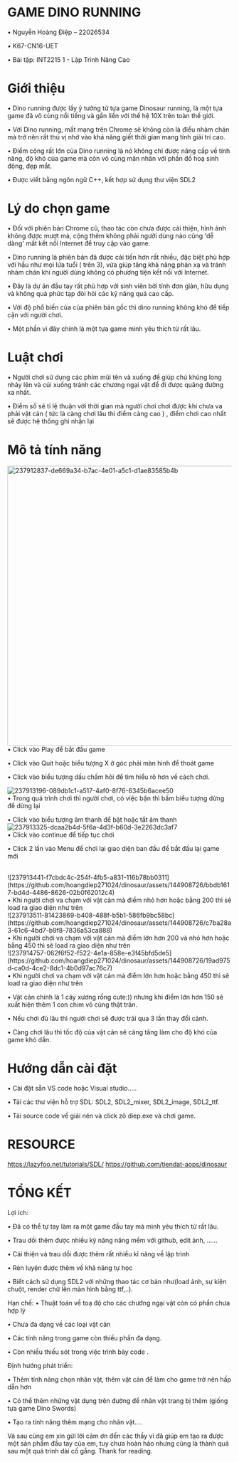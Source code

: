 # GAME DINO RUNNING
• Nguyễn Hoàng Điệp – 22026534

• K67-CN16-UET

• Bài tập: INT2215 1 - Lập Trình Nâng Cao
# Giới thiệu
• Dino running được lấy ý tưởng từ tựa game Dinosaur running, là một tựa game đã vô cùng nổi tiếng và gắn liền với thế hệ 10X trên toàn thế giới.

• Với Dino running, mất mạng trên Chrome sẽ không còn là điều nhàm chán mà trở nên rất thú vị nhờ vào khả năng giết thời gian mang tính giải trí cao.

• Điểm cộng rất lớn của Dino running là nó không chỉ được nâng cấp về tính năng, độ khó của game mà còn vô cùng mãn nhãn với phần đồ hoạ sinh động, đẹp mắt.

• Được viết bằng ngôn ngữ C++, kết hợp sử dụng thư viện SDL2
# Lý do chọn game
• Đối với phiên bản Chrome cũ, thao tác còn chưa được cải thiện, hình ảnh không được mượt mà, cộng thêm không phải người dùng nào cũng 'dễ dàng' mất kết nối Internet để truy cập vào game.

• Dino running là phiên bản đã được cải tiến hơn rất nhiều, đặc biệt phù hợp với hầu như mọi lứa tuổi ( trên 3), vừa giúp tăng khả năng phản xạ và tránh nhàm chán khi người dùng không có phương tiện kết nối với Internet.

• Đây là dự án đầu tay rất phù hợp với sinh viên bởi tính đơn giản, hữu dụng và không quá phức tạp đòi hỏi các kỹ năng quá cao cấp.

• Với độ phổ biến của của phiên bản gốc thì dino running không khó để tiếp cận với người chơi.

• Một phần vì đây chính là một tựa game mình yêu thích từ rất lâu.
# Luật chơi
• Người chơi sử dụng các phím mũi tên và xuống để giúp chú khủng long nhảy lên và cúi xuống tránh các chương ngại vật để đi được quãng đường xa nhất.

• Điểm số sẽ tỉ lệ thuận với thời gian mà người chơi chơi được khi chưa va phải vật cản ( tức là càng chơi lâu thì điểm càng cao ) , điểm chơi cao nhất sẽ được hệ thống ghi nhận lại
# Mô tả tính năng
<img width="629" alt="237912837-de669a34-b7ac-4e01-a5c1-d1ae83585b4b" src="https://github.com/hoangdiep271024/dinosaur/assets/144908726/f2f5de08-ae69-4e45-b925-1ae701e669f1"></br>
• Click vào Play để bắt đầu game

• Click vào Quit hoặc biểu tượng X ở góc phải màn hình để thoát game

• Click vào biểu tượng dấu chấm hỏi để tìm hiểu rõ hơn về cách chơi.

![237913196-089db1c1-a517-4af0-8f76-6345b6acee50](https://github.com/hoangdiep271024/dinosaur/assets/144908726/63acba66-372e-461d-b6cc-04d907fc562a)</br>
• Trong quá trình chơi thì người chơi, có việc bận thì bấm biểu tượng dừng để dừng lại

• Click vào biểu tượng âm thanh để bật hoặc tắt âm thanh
</br>
![237913325-dcaa2b4d-5f6a-4d3f-b60d-3e2263dc3af7](https://github.com/hoangdiep271024/dinosaur/assets/144908726/251bd883-7162-4c18-9ac9-34fe6bf4d445)
</br>
• Click vào continue để tiếp tục chơi

• Click 2 lần vào Menu để chơi lại giao diện ban đầu để bắt đầu lại game mới

</br>
![237913441-f7cbdc4c-254f-4fb5-a831-116b78bb0311](https://github.com/hoangdiep271024/dinosaur/assets/144908726/bbdb1617-bd4d-4486-8626-02b0f62012c4)

</br>
• Khi người chơi va chạm với vật cản mà điểm nhỏ hơn hoặc bằng 200 thì sẽ load ra giao diện như trên </br>
![237913511-81423869-b408-488f-b5b1-586fb9bc58bc](https://github.com/hoangdiep271024/dinosaur/assets/144908726/c7ba28a3-61c6-4bd7-b9f8-7836a53ca888)

</br>
• Khi người chơi va chạm với vật cản mà điểm lớn hơn 200 và nhỏ hơn hoặc bằng 450 thì sẽ load ra giao diện như trên </br>
![237914757-062f6f52-f522-4e1a-858e-e3f45bfd5de5](https://github.com/hoangdiep271024/dinosaur/assets/144908726/19ad975d-ca0d-4ce2-8dc1-4b0d97ac76c7)

</br>
• Khi người chơi va chạm với vật cản mà điểm lớn hơn hoặc bằng 450 thì sẽ load ra giao diện như trên

• Vật cản chính là 1 cây xương rồng cute:)) nhưng khi điểm lớn hơn 150 sẽ xuất hiện thêm 1 con chim vô cùng thật trân.

• Nếu chơi đủ lâu thì người chơi sẽ được trải qua 3 lần thay đổi cảnh.

• Càng chơi lâu thì tốc độ của vật cản sẽ càng tăng làm cho độ khó của game khó dần.
# Hướng dẫn cài đặt
• Cài đặt sẵn VS code hoặc Visual studio…..

• Tải các thư viện hỗ trợ SDL: SDL2, SDL2_mixer, SDL2_image, SDL2_ttf.

• Tải source code về giải nén và click zô diep.exe và chơi game.
# RESOURCE
https://lazyfoo.net/tutorials/SDL/
https://github.com/tiendat-aops/dinosaur
# TỔNG KẾT
Lợi ích:

• Đã có thể tự tay làm ra một game đầu tay mà mình yêu thích từ rất lâu.

• Trau dồi thêm được nhiều kỹ năng năng mềm với github, edit ảnh, ……

• Cải thiện và trau dồi được thêm rất nhiều kĩ năng về lập trình

• Rèn luyện được thêm về khả năng tự học

• Biết cách sử dụng SDL2 với những thao tác cơ bản như(load ảnh, sự kiện chuột, render chữ lên màn hình bằng ttf,..).

Hạn chế: • Thuật toán về toạ độ cho các chướng ngại vật còn có phần chưa hợp lý

• Chưa đa dạng về các loại vật cản

• Các tính năng trong game còn thiếu phần đa dạng.

• Còn nhiều thiếu sót trong việc trình bày code .

Định hướng phát triển:

• Thêm tính năng chọn nhân vật, thêm vật cản để làm cho game trở nên hấp dẫn hơn

• Có thể thêm những vật dụng trên đường để nhân vật trang bị thêm (giống tựa game Dino Swords)

• Tạo ra tính năng thêm mạng cho nhân vật….

Và sau cùng em xin gửi lời cảm ơn đến các thầy vì đã giúp em tạo ra được một sản phẩm đầu tay của em, tuy chưa hoàn hảo nhưng cũng là thành quả sau một quá trình dài cố gắng. Thank for reading.







